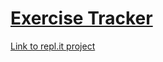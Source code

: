 # [Exercise Tracker](https://www.freecodecamp.org/learn/apis-and-microservices/apis-and-microservices-projects/exercise-tracker)

[Link to repl.it project](https://boilerplate-project-exercisetracker.inbarweinberg.repl.co)